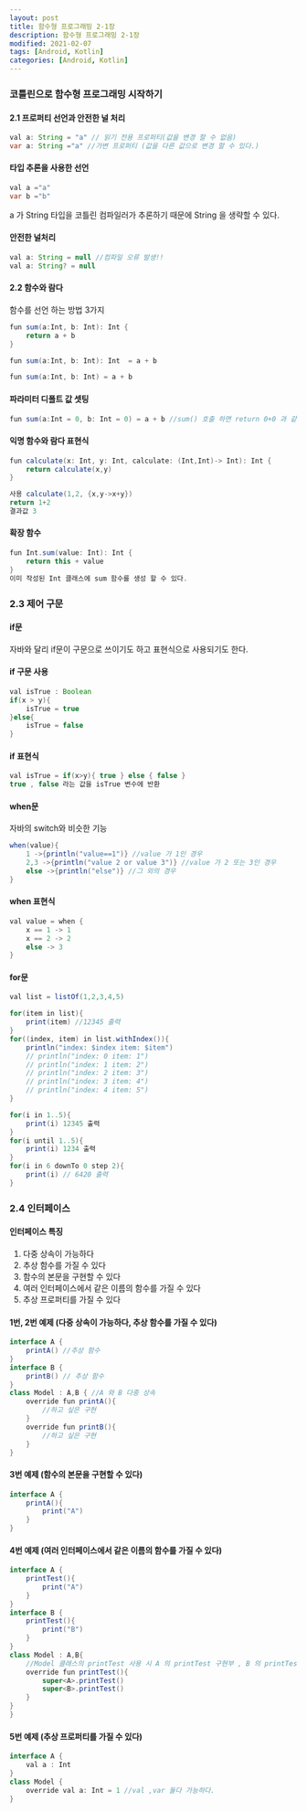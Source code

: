 ```yaml
---
layout: post
title: 함수형 프로그래밍 2-1장
description: 함수형 프로그래밍 2-1장
modified: 2021-02-07
tags: [Android, Kotlin]
categories: [Android, Kotlin]
---
```


### 코틀린으로 함수형 프로그래밍 시작하기

#### 2.1 프로퍼티 선언과 안전한 널 처리
```java
val a: String = "a" // 읽기 전용 프로퍼티(값을 변경 할 수 없음)
var a: String ="a" //가변 프로퍼티 (값을 다른 값으로 변경 할 수 있다.)
```

#### 타입 추론을 사용한 선언
```java
val a ="a"
var b ="b"
```

a 가 String 타입을 코틀린 컴파일러가 추론하기 때문에 String 을 생략할 수 있다.

#### 안전한 널처리
```java
val a: String = null //컴파일 오류 발생!!
val a: String? = null
```

#### 2.2 함수와 람다

함수를 선언 하는 방법 3가지

```java
fun sum(a:Int, b: Int): Int {
    return a + b
}

fun sum(a:Int, b: Int): Int  = a + b 

fun sum(a:Int, b: Int) = a + b 
```

#### 파라미터 디폴트 값 셋팅
```java
fun sum(a:Int = 0, b: Int = 0) = a + b //sum() 호출 하면 return 0+0 과 같다.
```

#### 익명 함수와 람다 표현식
```java
fun calculate(x: Int, y: Int, calculate: (Int,Int)-> Int): Int {
    return calculate(x,y)
}

사용 calculate(1,2, {x,y->x+y})
return 1+2 
결과값 3
```

#### 확장 함수
```java
fun Int.sum(value: Int): Int {
    return this + value
}
이미 작성된 Int 클래스에 sum 함수를 생성 할 수 있다. 
```

### 2.3 제어 구문
#### if문
자바와 달리 if문이 구문으로 쓰이기도 하고 표현식으로 사용되기도 한다.

#### if 구문 사용
```java
val isTrue : Boolean
if(x > y){
    isTrue = true
}else{
    isTrue = false
}
```

#### if 표현식
```java
val isTrue = if(x>y){ true } else { false }
true , false 라는 값을 isTrue 변수에 반환
```

#### when문
자바의 switch와 비슷한 기능
```java
when(value){
    1 ->{println("value==1")} //value 가 1인 경우
    2,3 ->{println("value 2 or value 3")} //value 가 2 또는 3인 경우
    else ->{println("else")} //그 외의 경우
}
```

#### when 표현식
```java
val value = when {
    x == 1 -> 1
    x == 2 -> 2
    else -> 3 
}
```

#### for문
```java 
val list = listOf(1,2,3,4,5)

for(item in list){
    print(item) //12345 출력
}
for((index, item) in list.withIndex()){
    println("index: $index item: $item")
    // println("index: 0 item: 1")
    // println("index: 1 item: 2")
    // println("index: 2 item: 3")
    // println("index: 3 item: 4")
    // println("index: 4 item: 5")
} 

for(i in 1..5){
    print(i) 12345 출력
}
for(i until 1..5){
    print(i) 1234 출력
}
for(i in 6 downTo 0 step 2){
    print(i) // 6420 출력
}
```

### 2.4 인터페이스
#### 인터페이스 특징
1. 다중 상속이 가능하다
2. 추상 함수를 가질 수 있다
3. 함수의 본문을 구현할 수 있다
4. 여러 인터페이스에서 같은 이름의 함수를 가질 수 있다
5. 추상 프로퍼티를 가질 수 있다

#### 1번, 2번 예제 (다중 상속이 가능하다, 추상 함수를 가질 수 있다)
```java
interface A {
    printA() //추상 함수
}
interface B {
    printB() // 추상 함수
}
class Model : A,B { //A 와 B 다중 상속
    override fun printA(){
        //하고 싶은 구현
    }
    override fun printB(){
        //하고 싶은 구현
    }
}
```
#### 3번 예제 (함수의 본문을 구현할 수 있다)
```java
interface A {
    printA(){
        print("A")
    }
}
```
#### 4번 예제 (여러 인터페이스에서 같은 이름의 함수를 가질 수 있다)
```java
interface A {
    printTest(){
        print("A")
    }
}
interface B {
    printTest(){
        print("B")
    }
}
class Model : A,B{
    //Model 클래스의 printTest 사용 시 A 의 printTest 구현부 , B 의 printTest 구현부 둘다 호출
    override fun printTest(){
        super<A>.printTest()
        super<B>.printTest()
    }
}   
}
```
#### 5번 예제 (추상 프로퍼티를 가질 수 있다)
```java
interface A {
    val a : Int
}
class Model {
    override val a: Int = 1 //val ,var 둘다 가능하다.
}
```